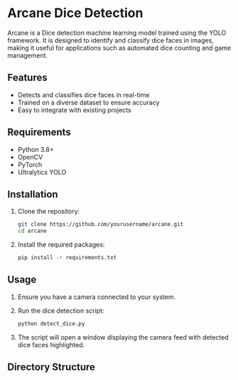 # Arcane Dice Detection

Arcane is a Dice detection machine learning model trained using the YOLO framework. It is designed to identify and classify dice faces in images, making it useful for applications such as automated dice counting and game management.

## Features

- Detects and classifies dice faces in real-time
- Trained on a diverse dataset to ensure accuracy
- Easy to integrate with existing projects

## Requirements

- Python 3.8+
- OpenCV
- PyTorch
- Ultralytics YOLO

## Installation

1. Clone the repository:
    ```sh
    git clone https://github.com/yourusername/arcane.git
    cd arcane
    ```

2. Install the required packages:
    ```sh
    pip install -r requirements.txt
    ```

## Usage

1. Ensure you have a camera connected to your system.

2. Run the dice detection script:
    ```sh
    python detect_dice.py
    ```

3. The script will open a window displaying the camera feed with detected dice faces highlighted.

## Directory Structure
